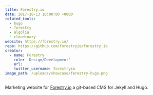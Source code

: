 ```yaml
---
title: Forestry.io
date: 2017-10-13 10:00:00 +0000
related_tools:
  - hugo
  - forestry
  - algolia
  - cloudinary
website: https://forestry.io/
repo: https://github.com/forestryio/forestry.io
creator:
  - name: Forestry
    role: 'Design/Development'
    url:
    twitter_username: forestryio
image_path: /uploads/showcase/forestry-hugo.png
---
```


Marketing website for [Forestry.io](https://forestry.io/) a git-based CMS for Jekyll and Hugo.
